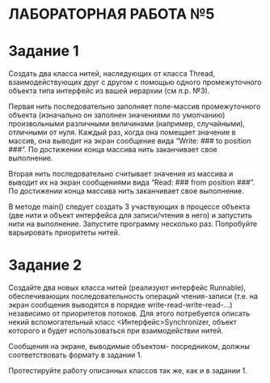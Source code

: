 # ЛАБОРАТОРНАЯ РАБОТА №5

# Задание 1
Создать два класса нитей, наследующих от класса Thread, взаимодействующих друг с
другом с помощью одного промежуточного объекта типа интерфейс из вашей иерархии (см
л.р. №3).

Первая нить последовательно заполняет поле-массив промежуточного объекта
(изначально он заполнен значениями по умолчанию) произвольными различными
величинами (например, случайными), отличными от нуля. Каждый раз, когда она помещает
значение в массив, она выводит на экран сообщение вида “Write: ### to position
###”. По достижении конца массива нить заканчивает свое выполнение.

Вторая нить последовательно считывает значения из массива и выводит их на экран
сообщениями вида “Read: ### from position ###”. По достижении конца массива
нить заканчивает свое выполнение.

В методе main() следует создать 3 участвующих в процессе объекта (две нити и объект
интерфейса для записи/чтения в него) и запустить нити на выполнение. Запустите программу
несколько раз. Попробуйте варьировать приоритеты нитей.
# Задание 2
Создайте два новых класса нитей (реализуют интерфейс Runnable), обеспечивающих
последовательность операций чтения-записи (т.е. на экран сообщения выводятся в порядке
write-read-write-read-…) независимо от приоритетов потоков. 
Для этого потребуется описать
некий вспомогательный класс &lt;Интерфейс&gt;Synchronizer, объект которого и будет
использоваться при взаимодействии нитей. 

Сообщения на экране, выводимые объектом-
посредником, должны соответствовать формату в задании 1. 

Протестируйте работу
описанных классов так же, как и в задании 1.
